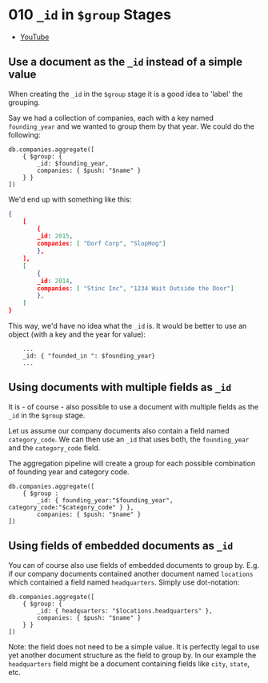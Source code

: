 # 010 `_id` in `$group` Stages

* [YouTube](https://www.youtube.com/watch?v=k0Uv7jX--W4)

## Use a document as the `_id` instead of a simple value

When creating the `_id` in the `$group` stage it is a good idea to 'label' the grouping.

Say we had a collection of companies, each with a key named `founding_year` and we wanted to group them by that year. We could do the following:

```
db.companies.aggregate([
    { $group: { 
        _id: $founding_year,
        companies: { $push: "$name" }
    } }
])
```

We'd end up with something like this:

```json
{
    [
        {
        _id: 2015, 
        companies: [ "Dorf Corp", "SlopHog"]
        },
    ], 
    [
        {
        _id: 2014, 
        companies: [ "Stinc Inc", "1234 Wait Outside the Door"]
        },
    ]
}
```

This way, we'd have no idea what the `_id` is. It would be better to use an object (with a key and the year for value):

```
    ...
    _id: { "founded_in ": $founding_year}
    ...
```


## Using documents with multiple fields as `_id`

It is - of course - also possible to use a document with multiple fields as the `_id` in the `$group` stage.

Let us assume our company documents also contain a field named `category_code`. We can then use an `_id` that uses both, the `founding_year` and the `category_code` field.

The aggregation pipeline will create a group for each possible combination of founding year and category code.

```
db.companies.aggregate([
    { $group : 
        _id: { founding_year:"$founding_year", category_code:"$category_code" } },
        companies: { $push: "$name" }
])
```


## Using fields of embedded documents as `_id`

You can of course also use fields of embedded documents to group by. E.g. if our company documents contained another document named `locations` which contained a field named `headquarters`. Simply use dot-notation:

```
db.companies.aggregate([
    { $group: { 
        _id: { headquarters: "$locations.headquarters" },
        companies: { $push: "$name" }
    } }
])
```

Note: the field does not need to be a simple value. It is perfectly legal to use yet another document structure as the field to group by. In our example the `headquarters` field might be a document containing fields like `city`, `state`, etc.

